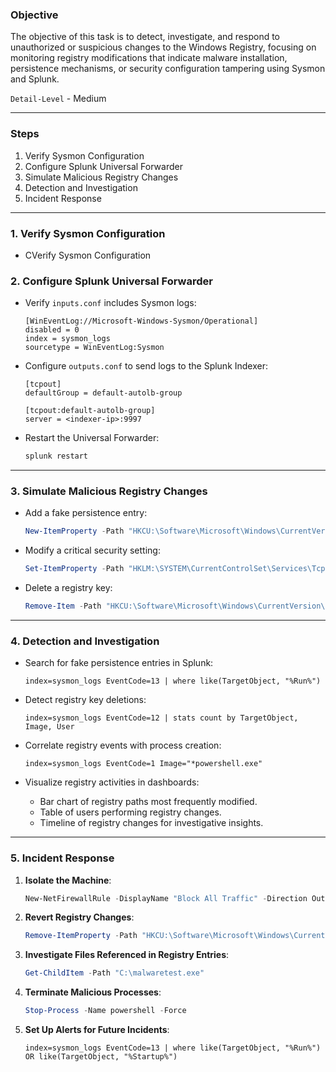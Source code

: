 ### **Objective**

The objective of this task is to detect, investigate, and respond to unauthorized or suspicious changes to the Windows Registry, focusing on monitoring registry modifications that indicate malware installation, persistence mechanisms, or security configuration tampering using Sysmon and Splunk.

`Detail-Level` - Medium

---

### **Steps**

1. Verify Sysmon Configuration
2. Configure Splunk Universal Forwarder
3. Simulate Malicious Registry Changes
4. Detection and Investigation
5. Incident Response

---

### **1. Verify Sysmon Configuration**

- CVerify Sysmon Configuration

### **2. Configure Splunk Universal Forwarder**

- Verify `inputs.conf` includes Sysmon logs:

  ```plaintext
  [WinEventLog://Microsoft-Windows-Sysmon/Operational]
  disabled = 0
  index = sysmon_logs
  sourcetype = WinEventLog:Sysmon
  ```

- Configure `outputs.conf` to send logs to the Splunk Indexer:

  ```plaintext
  [tcpout]
  defaultGroup = default-autolb-group

  [tcpout:default-autolb-group]
  server = <indexer-ip>:9997
  ```

- Restart the Universal Forwarder:
  ```cmd
  splunk restart
  ```
  
---

### **3. Simulate Malicious Registry Changes**

- Add a fake persistence entry:

  ```powershell
  New-ItemProperty -Path "HKCU:\Software\Microsoft\Windows\CurrentVersion\Run" -Name "MalwareTest" -Value "C:\malwaretest.exe"
  ```

- Modify a critical security setting:

  ```powershell
  Set-ItemProperty -Path "HKLM:\SYSTEM\CurrentControlSet\Services\Tcpip\Parameters" -Name "DisableIPSourceRouting" -Value 1
  ```

- Delete a registry key:
  ```powershell
  Remove-Item -Path "HKCU:\Software\Microsoft\Windows\CurrentVersion\Run\MalwareSimulation"
  ```

---

### **4. Detection and Investigation**

- Search for fake persistence entries in Splunk:

  ```spl
  index=sysmon_logs EventCode=13 | where like(TargetObject, "%Run%")
  ```

- Detect registry key deletions:

  ```spl
  index=sysmon_logs EventCode=12 | stats count by TargetObject, Image, User
  ```

- Correlate registry events with process creation:

  ```spl
  index=sysmon_logs EventCode=1 Image="*powershell.exe"
  ```

- Visualize registry activities in dashboards:
  - Bar chart of registry paths most frequently modified.
  - Table of users performing registry changes.
  - Timeline of registry changes for investigative insights.

---

### **5. Incident Response**

1. **Isolate the Machine**:

   ```powershell
   New-NetFirewallRule -DisplayName "Block All Traffic" -Direction Outbound -Action Block
   ```

2. **Revert Registry Changes**:

   ```powershell
   Remove-ItemProperty -Path "HKCU:\Software\Microsoft\Windows\CurrentVersion\Run" -Name "MalwareSimulation"
   ```

3. **Investigate Files Referenced in Registry Entries**:

   ```powershell
   Get-ChildItem -Path "C:\malwaretest.exe"
   ```

4. **Terminate Malicious Processes**:

   ```powershell
   Stop-Process -Name powershell -Force
   ```

5. **Set Up Alerts for Future Incidents**:
   ```spl
   index=sysmon_logs EventCode=13 | where like(TargetObject, "%Run%") OR like(TargetObject, "%Startup%")
   ```
